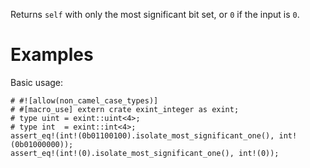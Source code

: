 Returns `self` with only the most significant bit set, or `0` if the input is `0`.

# Examples

Basic usage:

```
# #![allow(non_camel_case_types)]
# #[macro_use] extern crate exint_integer as exint;
# type uint = exint::uint<4>;
# type int  = exint::int<4>;
assert_eq!(int!(0b01100100).isolate_most_significant_one(), int!(0b01000000));
assert_eq!(int!(0).isolate_most_significant_one(), int!(0));
```
